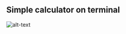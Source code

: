 ## Simple calculator on terminal

![alt-text](https://github.com/RafaelxFernandes/Simple-Python-Projects/blob/master/Calculators/terminal-example.png)
